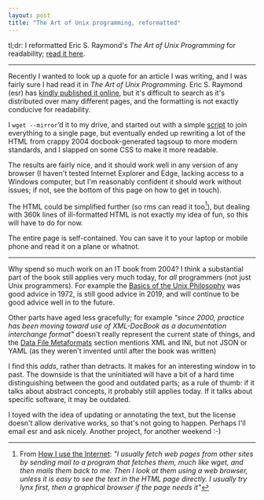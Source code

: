 ```yaml
---
layout: post
title: "The Art of Unix programming, reformatted"
---
```


tl;dr: I reformatted Eric S. Raymond's *The Art of Unix Programming* for
readability; [read it here][taoup-mine].

---

Recently I wanted to look up a quote for an article I was writing, and I was
fairly sure I had read it in *The Art of Unix Programming*. Eric S. Raymond
(esr) has [kindly published it online][taoup], but it's difficult to search as
it's distributed over many different pages, and the formatting is not exactly
conducive for readability.

I `wget --mirror`’d it to my drive, and started out with a simple [script][fix]
to join everything to a single page, but eventually ended up rewriting a lot of
the HTML from crappy 2004 docbook-generated tagsoup to more modern standards,
and I slapped on some CSS to make it more readable.

The results are fairly nice, and it should work well in any version of any
browser (I haven't tested Internet Explorer and Edge, lacking access to a
Windows computer, but I'm reasonably confident it should work without issues; if
not, see the bottom of this page on how to get in touch).

The HTML could be simplified further (so rms can read it too[^1]), but dealing
with 360k lines of ill-formatted HTML is not exactly my idea of fun, so this
will have to do for now.

The entire page is self-contained. You can save it to your laptop or mobile
phone and read it on a plane or whatnot.

---

Why spend so much work on an IT book from 2004? I think a substantial part of
the book still applies very much today, for *all* programmers (not just Unix
programmers). For example the [Basics of the Unix Philosophy][phil] was good
advice in 1972, is still good advice in 2019, and will continue to be good
advice well in to the future.

Other parts have aged less gracefully; for example *"since 2000, practice has
been moving toward use of XML-DocBook as a documentation interchange format"*
doesn't really represent the current state of things, and the [Data File
Metaformats][data] section mentions XML and INI, but not JSON or YAML (as they
weren't invented until after the book was written)

I find this *adds*, rather than detracts. It makes for an interesting window in
to past. The downside is that the uninitiated will have a bit of a hard time
distinguishing between the good and outdated parts; as a rule of thumb: if it
talks about abstract concepts, it probably still applies today. If it talks
about specific software, it may be outdated.

I toyed with the idea of updating or annotating the text, but the license
doesn't allow derivative works, so that's not going to happen. Perhaps I'll
email esr and ask nicely. Another project, for another weekend :-)

[^1]: From [How I use the Internet](https://stallman.org/stallman-computing.html):
	  *"I usually fetch web pages from other sites by sending mail to a program
	  that fetches them, much like wget, and then mails them back to me. Then I
	  look at them using a web browser, unless it is easy to see the text in the
	  HTML page directly. I usually try lynx first, then a graphical browser if
	  the page needs it"*

[data]: /taoup/#ch05s02
[phil]: /taoup#ch01s06
[taoup]: http://catb.org/~esr/writings/taoup/html/
[taoup-mine]: /taoup/
[fix]: /taoup/fix-taoup.py
